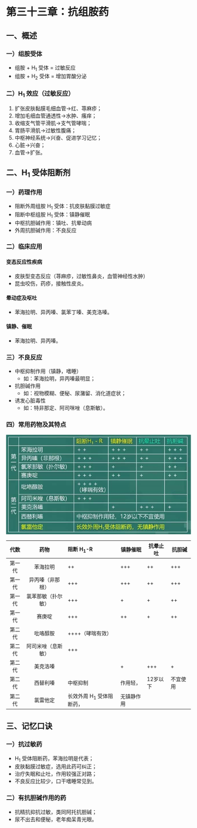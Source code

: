 # 第三十三章：抗组胺药

## 一、概述

### 一）组胺受体

- 组胺 + H<sub>1</sub> 受体 = 过敏反应
- 组胺 + H<sub>2</sub> 受体 = 增加胃酸分泌

### 二）H<sub>1</sub> 效应（过敏反应）

1. 扩张皮肤黏膜毛细血管→红、荨麻疹；
2. 增加毛细血管通透性→水肿、瘙痒；
3. 收缩支气管平滑肌→支气管哮喘；
4. 胃肠平滑肌→过敏性腹痛；
5. 中枢神经系统→兴奋、促进学习记忆；
6. 心脏→兴奋；
7. 血管→扩张。

## 二、H<sub>1</sub> 受体阻断剂

### 一）药理作用

- 阻断外周组胺 H<sub>1</sub> 受体：抗皮肤黏膜过敏症
- 阻断中枢组胺 H<sub>1</sub> 受体：镇静催眠
- 中枢抗胆碱作用：镇吐、抗晕动病
- 外周抗胆碱作用：不良反应

### 二）临床应用

#### 变态反应性疾病

- 皮肤型变态反应（荨麻疹，过敏性鼻炎，血管神经性水肿）
- 昆虫咬伤，药疹，接触性皮炎。

#### 晕动症及呕吐

- 苯海拉明、异丙嗪、氯苯丁嗪、美克洛嗪。

#### 镇静、催眠

- 苯海拉明、异丙嗪。

### 三）不良反应

- 中枢抑制作用（镇静，嗜睡）
  - 如：苯海拉明，异丙嗪最明显；
- 抗胆碱作用
  - 如：视物模糊、便秘、尿潴留、消化道症状；
- 诱发心脏毒性
  - 如：特非那定、阿司咪唑（息斯敏）。

### 四）常用药物及其特点

![](https://raw.githubusercontent.com/TinySnow/GithubImageHosting/main/blog/learning/medicine/pharmacology/抗组胺药常见药物及特点.jpg)

|  代数  |        药物        | 阻断 H<sub>1</sub>-R                | 镇静催眠   | 抗晕止吐 | 抗胆碱   |
| :----: | :----------------: | :---------------------------------- | ---------- | -------- | -------- |
| 第一代 |      苯海拉明      | \+\+                                | \+\+\+     | \+\+     | \+\+\+   |
| 第一代 |  异丙嗪（非那根）  | \+\+\+                              | \+\+\+     | \+\+     | \+\+\+   |
| 第一代 | 氯苯那敏（扑尔敏） | \+\+\+                              | \+         | \+       | \+\+     |
| 第一代 |       赛庚啶       | \+\+\+                              | \+\+       | \+       | \+\+     |
| 第二代 |      吡咯醇胺      | \+\+\+\+（哮喘有效）                |            |          |          |
| 第二代 | 阿司米唑（息斯敏） | \+\+\+                              |            |          |          |
| 第二代 |      美克洛嗪      |                                     | \+         | \+\+\+   | \+       |
| 第二代 |      西替利嗪      | 中枢抑制                            | 作用轻，   | 12岁以下 | 不宜使用 |
| 第二代 |      氯雷他定      | 长效外周 H<sub>1</sub> 受体阻断药， | 无镇静作用 |          |          |

## 三、记忆口诀

### 一）抗过敏药

- H<sub>1</sub> 受体阻断药，苯海拉明是代表；
- 皮肤黏膜过敏症，选用此药可纠正；
- 治疗失眠和止吐，作用较强正对路；
- 不良反应比较少，口干嗜睡常见到。

### 二）有抗胆碱作用的药

- 抗精抗抑抗过敏，类同阿托抗胆碱；
- 尿不出去和便秘，老年痴呆青光眼。
